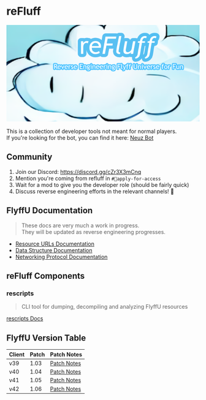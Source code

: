 # reFluff

![reFluff Banner](./banner.png)

This is a collection of developer tools not meant for normal players.<br>
If you're looking for the bot, you can find it here: [Neuz Bot](https://github.com/MadrigalStreetCartel/neuz)

## Community

1. Join our Discord: https://discord.gg/cZr3X3mCnq
2. Mention you're coming from refluff in `#🔑apply-for-access`
3. Wait for a mod to give you the developer role (should be fairly quick)
4. Discuss reverse engineering efforts in the relevant channels! 🎉

## FlyffU Documentation
> These docs are very much a work in progress.<br>
> They will be updated as reverse engineering progresses.

- [Resource URLs Documentation](./re_resource_urls.md)
- [Data Structure Documentation](./re_datastructures.md)
- [Networking Protocol Documentation](./re_networking_protocol.md)

## reFluff Components

### rescripts
> CLI tool for dumping, decompiling and analyzing FlyffU resources

[rescripts Docs](./rescripts.md)

## FlyffU Version Table

| Client  | Patch | Patch Notes |
| ------- | ----- | ----------- |
| v39     | 1.03  | [Patch Notes](https://universe.flyff.com/news/patchnotes103) |
| v40     | 1.04  | [Patch Notes](https://universe.flyff.com/news/patchnotes104) |
| v41     | 1.05  | [Patch Notes](https://universe.flyff.com/news/patchnotes105) |
| v42     | 1.06  | [Patch Notes](https://universe.flyff.com/news/patchnotes106) |
